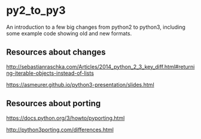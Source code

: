 # py2_to_py3
An introduction to a few big changes from python2 to python3, including some example code showing old and new formats.

## Resources about changes

http://sebastianraschka.com/Articles/2014_python_2_3_key_diff.html#returning-iterable-objects-instead-of-lists

https://asmeurer.github.io/python3-presentation/slides.html


## Resources about porting

https://docs.python.org/3/howto/pyporting.html

http://python3porting.com/differences.html
